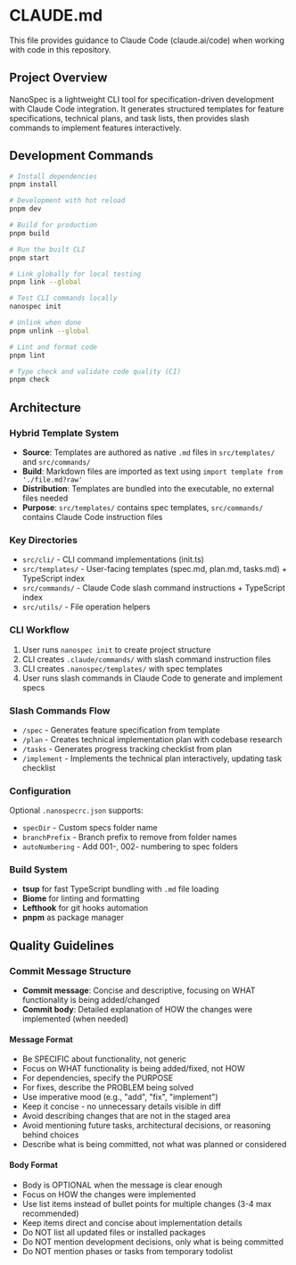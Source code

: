 # CLAUDE.md

This file provides guidance to Claude Code (claude.ai/code) when working with code in this repository.

## Project Overview

NanoSpec is a lightweight CLI tool for specification-driven development with Claude Code integration. It generates structured templates for feature specifications, technical plans, and task lists, then provides slash commands to implement features interactively.

## Development Commands

```bash
# Install dependencies
pnpm install

# Development with hot reload
pnpm dev

# Build for production
pnpm build

# Run the built CLI
pnpm start

# Link globally for local testing
pnpm link --global

# Test CLI commands locally
nanospec init

# Unlink when done
pnpm unlink --global

# Lint and format code
pnpm lint

# Type check and validate code quality (CI)
pnpm check
```

## Architecture

### Hybrid Template System
- **Source**: Templates are authored as native `.md` files in `src/templates/` and `src/commands/`
- **Build**: Markdown files are imported as text using `import template from './file.md?raw'`
- **Distribution**: Templates are bundled into the executable, no external files needed
- **Purpose**: `src/templates/` contains spec templates, `src/commands/` contains Claude Code instruction files

### Key Directories
- `src/cli/` - CLI command implementations (init.ts)
- `src/templates/` - User-facing templates (spec.md, plan.md, tasks.md) + TypeScript index
- `src/commands/` - Claude Code slash command instructions + TypeScript index
- `src/utils/` - File operation helpers

### CLI Workflow
1. User runs `nanospec init` to create project structure
2. CLI creates `.claude/commands/` with slash command instruction files
3. CLI creates `.nanospec/templates/` with spec templates
4. User runs slash commands in Claude Code to generate and implement specs

### Slash Commands Flow
- `/spec` - Generates feature specification from template
- `/plan` - Creates technical implementation plan with codebase research
- `/tasks` - Generates progress tracking checklist from plan
- `/implement` - Implements the technical plan interactively, updating task checklist

### Configuration
Optional `.nanospecrc.json` supports:
- `specDir` - Custom specs folder name
- `branchPrefix` - Branch prefix to remove from folder names
- `autoNumbering` - Add 001-, 002- numbering to spec folders

### Build System
- **tsup** for fast TypeScript bundling with `.md` file loading
- **Biome** for linting and formatting
- **Lefthook** for git hooks automation
- **pnpm** as package manager

## Quality Guidelines

### Commit Message Structure
- **Commit message**: Concise and descriptive, focusing on WHAT functionality is being added/changed
- **Commit body**: Detailed explanation of HOW the changes were implemented (when needed)

#### Message Format
- Be SPECIFIC about functionality, not generic
- Focus on WHAT functionality is being added/fixed, not HOW
- For dependencies, specify the PURPOSE
- For fixes, describe the PROBLEM being solved
- Use imperative mood (e.g., "add", "fix", "implement")
- Keep it concise - no unnecessary details visible in diff
- Avoid describing changes that are not in the staged area
- Avoid mentioning future tasks, architectural decisions, or reasoning behind choices
- Describe what is being committed, not what was planned or considered

#### Body Format
- Body is OPTIONAL when the message is clear enough
- Focus on HOW the changes were implemented
- Use list items instead of bullet points for multiple changes (3-4 max recommended)
- Keep items direct and concise about implementation details
- Do NOT list all updated files or installed packages
- Do NOT mention development decisions, only what is being committed
- Do NOT mention phases or tasks from temporary todolist
